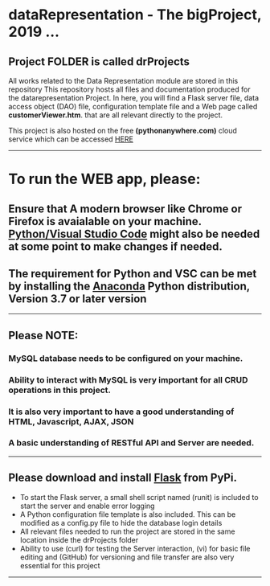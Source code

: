 # dataRepresentation - The bigProject, 2019 ... 
## Project FOLDER is called drProjects
All works related to the Data Representation module are stored in this repository
This repository hosts all files and documentation produced for the datarepresentation Project.
In here, you will find a Flask server file, data access object (DAO) file, configuration template file and a Web page called __customerViewer.htm__. that are all relevant directly to the project.

This project is also hosted on the free __(pythonanywhere.com)__ cloud service which can be accessed [HERE](http://dewaledr.pythonanywhere.com/customerViewer.html)
***
# To run the WEB app, please:
## Ensure that A modern browser like Chrome or Firefox is avaialable on your machine. [Python/Visual Studio Code](https://www.anaconda.com) might also be needed at some point to make changes if needed.
## The requirement for Python and VSC can be met by installing the [Anaconda](https://www.anaconda.com) Python distribution, Version 3.7 or later version
***
## Please NOTE: 
### MySQL database needs to be configured on your machine. 
### Ability to interact with MySQL is very important for all CRUD operations in this project.
### It is also very important to have a good understanding of HTML, Javascript, AJAX, JSON
### A basic understanding of RESTful API and Server are needed.
***
## Please download and install [Flask](https://pypi.org/project/Flask/) from PyPi. 
- To start the Flask server, a small shell script named (runit) is included to start the server and enable error logging
- A Python configuration file template is also included. This can be modified as a config.py file to hide the database login details
- All relevant files needed to run the project are stored in the same location inside the drProjects folder
- Ability to use (curl) for testing the Server interaction, (vi) for basic file editing and (GitHub) for versioning and file transfer are also very essential for this project
***
